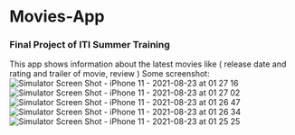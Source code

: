 # Movies-App
### Final Project of ITI Summer Training 
This app shows information about the latest movies like ( release date and rating and trailer of movie, review )
Some screenshot: 
![Simulator Screen Shot - iPhone 11 - 2021-08-23 at 01 27 16](https://user-images.githubusercontent.com/55714593/130374139-31ff51d7-0078-45ca-b5c2-c0d650501280.png)![Simulator Screen Shot - iPhone 11 - 2021-08-23 at 01 27 02](https://user-images.githubusercontent.com/55714593/130374142-518b005c-cc83-40d2-903f-e22027bc4668.png)![Simulator Screen Shot - iPhone 11 - 2021-08-23 at 01 26 47](https://user-images.githubusercontent.com/55714593/130374143-bfc13fe1-8e32-4e52-9bd8-1e73020ea379.png)![Simulator Screen Shot - iPhone 11 - 2021-08-23 at 01 26 34](https://user-images.githubusercontent.com/55714593/130374148-e10f0e97-c9ba-45cf-b03b-e4f7fe9f85e6.png)![Simulator Screen Shot - iPhone 11 - 2021-08-23 at 01 25 25](https://user-images.githubusercontent.com/55714593/130374149-af0fa776-a957-42b5-8c15-36b7728adc40.png)

